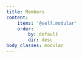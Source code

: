 ```yaml
---
title: Members
content:
    items: '@self.modular'
    order:
        by: default
        dir: desc
body_classes: modular
---
```


